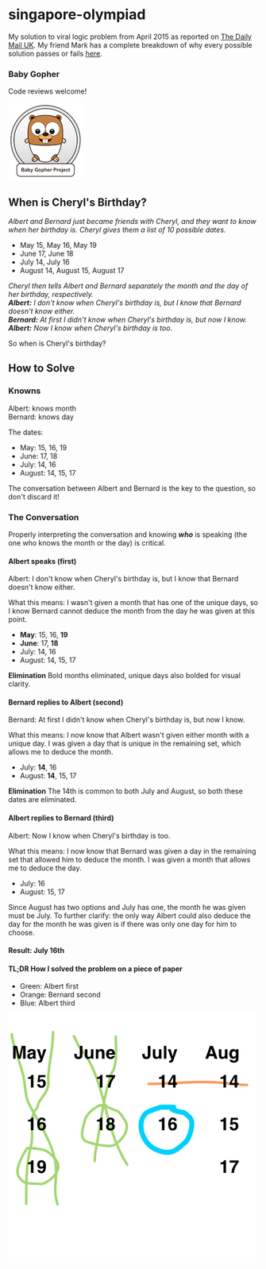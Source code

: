 # singapore-olympiad
My solution to viral logic problem from April 2015 as reported on [The Daily Mail UK](http://www.dailymail.co.uk/sciencetech/article-3037266/The-maths-problem-set-Singapore-teenagers-left-people-world-stumped.html). My friend Mark has a complete breakdown of why every possible solution passes or fails [here](http://mark.github.io/olympiad/).

### Baby Gopher

Code reviews welcome!

[![baby gopher](babygopher-badge.png)](http://www.babygopher.org)

## When is Cheryl's Birthday?

*Albert and Bernard just became friends with Cheryl, and they want to know when her birthday is. Cheryl gives them a list of 10 possible dates.*

* May 15, May 16,  May 19
* June 17, June 18
* July 14, July 16
* August 14, August 15, August 17

*Cheryl then tells Albert and Bernard separately the month and the day of her birthday, respectively.*<br />
***Albert:*** *I don't know when Cheryl's birthday is, but I know that Bernard doesn't know either.*<br />
***Bernard:*** *At first I didn't know when Cheryl's birthday is, but now I know.*<br />
***Albert:*** *Now I know when Cheryl's birthday is too.*

So when is Cheryl's birthday?

## How to Solve

### Knowns

Albert: knows month<br />
Bernard: knows day

The dates:
* May: 15, 16, 19
* June: 17, 18
* July: 14, 16
* August: 14, 15, 17

The conversation between Albert and Bernard is the key to the question, so don't discard it!

### The Conversation

Properly interpreting the conversation and knowing ***who*** is speaking (the one who knows the month or the day) is critical.

#### Albert speaks (first)

Albert: I don't know when Cheryl's birthday is, but I know that Bernard doesn't know either.

What this means: I wasn't given a month that has one of the unique days, so I know Bernard cannot deduce the month from the day he was given at this point.

* **May**: 15, 16, **19**
* **June**: 17, **18**
* July: 14, 16
* August: 14, 15, 17

**Elimination** Bold months eliminated, unique days also bolded for visual clarity.

#### Bernard replies to Albert (second)

Bernard: At first I didn't know when Cheryl's birthday is, but now I know.

What this means: I now know that Albert wasn't given either month with a unique day. I was given a day that is unique in the remaining set, which allows me to deduce the month.

* July: **14**, 16
* August: **14**, 15, 17

**Elimination** The 14th is common to both July and August, so both these dates are eliminated.

#### Albert replies to Bernard (third)

Albert: Now I know when Cheryl's birthday is too.

What this means: I now know that Bernard was given a day in the remaining set that allowed him to deduce the month. I was given a month that allows me to deduce the day.

* July: 16
* August: 15, 17

Since August has two options and July has one, the month he was given must be July. To further clarify: the only way Albert could also deduce the day for the month he was given is if there was only one day for him to choose.

#### Result: July 16th

#### TL;DR How I solved the problem on a piece of paper

* Green: Albert first
* Orange: Bernard second
* Blue: Albert third

![Solution image](solution.png)
